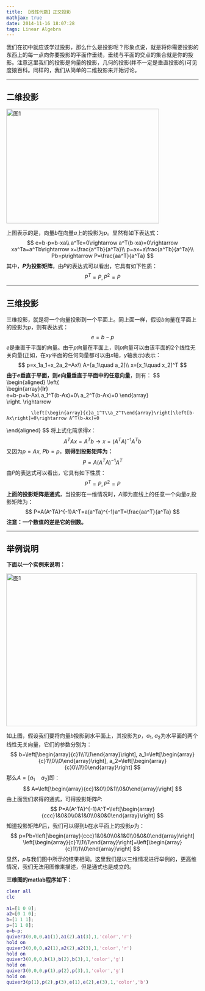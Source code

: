 ```yaml
---
title: 【线性代数】正交投影
mathjax: true
date: 2014-11-16 18:07:28
tags: Linear Algebra
---
```




​    我们在初中就应该学过投影，那么什么是投影呢？形象点说，就是将你需要投影的东西上的每一点向你要投影的平面作垂线，垂线与平面的交点的集合就是你的投影。注意这里我们的投影是向量的投影，几何的投影(并不一定是垂直投影的)可见度娘百科。同样的，我们从简单的二维投影来开始讨论。



<!--more-->

---------

## 二维投影

<img src="https://cdn.jsdelivr.net/gh/tengweitw/FigureBed@latest/20141116b/20141116b_fig001.jpg" width="400" height="300" title="图1" alt="图1" >

上图表示的是，向量$b$在向量$a$上的投影为$p$。显然有如下表达式：
$$
e=b-p=b-xa\\
a^Te=0\rightarrow a^T(b-xa)=0\rightarrow xa^Ta=a^Tb\rightarrow x=\frac{a^Tb}{a^Ta}\\
p=ax=a\frac{a^Tb}{a^Ta}\\
Pb=p\rightarrow P=\frac{aa^T}{a^Ta}
$$
其中，**$P$为投影矩阵**，由$P$的表达式可以看出，它具有如下性质：
$$
P^T=P, P^2=P
$$




-------------------

## 三维投影

三维投影，就是将一个向量投影到一个平面上。同上面一样，假设$b$向量在平面上的投影为$p$，则有表达式：
$$
e=b-p
$$
$e$是垂直于平面的向量。由于$p$向量在平面上，则$p$向量可以由该平面的$2$个线性无关向量(正如，在$xy$平面的任何向量都可以由$x$轴，$y$轴表示)表示：
$$
p=x_1a_1+x_2a_2=Ax\\
A=[a_1\quad a_2]\\
x=[x_1\quad x_2]^T
$$
**由于$e$垂直于平面，则$e$向量垂直于平面中的任意向量**，则有：
$$
\begin{aligned}
\left\{  
             \begin{array}{**lr**}  
             e=b-p=b-Ax\\
a_1^T(b-Ax)=0\\ a_2^T(b-Ax)=0
             \end{array}  
\right. \rightarrow

             \left[\begin{array}{c}a_1^T\\a_2^T\end{array}\right]\left[b-Ax\right]=0\rightarrow A^T(b-Ax)=0

\end{aligned}
$$
将上式化简求得$x$：
$$
A^TAx=A^Tb\rightarrow x=(A^TA)^{-1}A^Tb
$$
又因为$p=Ax$, $Pb=p$，**则得到投影矩阵为：**
$$
P=A(A^TA)^{-1}A^T
$$
由$P$的表达式可以看出，它具有如下性质：
$$
P^T=P, P^2=P
$$
**上面的投影矩阵是通式**，当投影在一维情况时，$A$即为直线上的任意一个向量$a$,投影矩阵为：
$$
P=A(A^TA)^{-1}A^T=a(a^Ta)^{-1}a^T=\frac{aa^T}{a^Ta}
$$
**注意：一个数值的逆是它的倒数。**





---------------

## 举例说明

**下面以一个实例来说明：**

<img src="https://cdn.jsdelivr.net/gh/tengweitw/FigureBed@latest/20141116b/20141116b_fig002.jpg" width="500" height="400" title="图1" alt="图1" >

如上图，假设我们要将向量$b$投影到水平面上，其投影为$p$，$a_1$,  $a_2$为水平面的两个线性无关向量，它们的参数分别为：
$$
b=\left[\begin{array}{c}1\\1\\1\end{array}\right],
a_1=\left[\begin{array}{c}1\\0\\0\end{array}\right],
a_2=\left[\begin{array}{c}0\\1\\0\end{array}\right]
$$
那么$A=[a_1\quad a_2]$即：
$$
A=\left[\begin{array}{cc}1&0\\0&1\\0&0\end{array}\right]
$$
由上面我们求得的通式，可得投影矩阵$P$:
$$
P=A(A^TA)^{-1}A^T=\left[\begin{array}{ccc}1&0&0\\0&1&0\\0&0&0\end{array}\right]
$$
知道投影矩阵$P$后，我们可以得到$b$在水平面上的投影$p$为：
$$
p=Pb=\left[\begin{array}{ccc}1&0&0\\0&1&0\\0&0&0\end{array}\right]
\left[\begin{array}{c}1\\1\\1\end{array}\right]=\left[\begin{array}{c}1\\1\\0\end{array}\right]
$$
显然，$p$与我们图中所示的结果相同。这里我们是以三维情况进行举例的，更高维情况，我们无法用图像来描述，但是通式也是成立的。

**三维图的matlab程序如下：**



```matlab
clear all
clc
 
a1=[1 0 0];
a2=[0 1 0];
b=[1 1 1];
p=[1 1 0];
e=b-p;
quiver3(0,0,0,a1(1),a1(2),a1(3),1,'color','r')
hold on
quiver3(0,0,0,a2(1),a2(2),a2(3),1,'color','r')
hold on
quiver3(0,0,0,b(1),b(2),b(3),1,'color','g')
hold on
quiver3(0,0,0,p(1),p(2),p(3),1,'color','g')
hold on
quiver3(p(1),p(2),p(3),e(1),e(2),e(3),1,'color','b')
```









